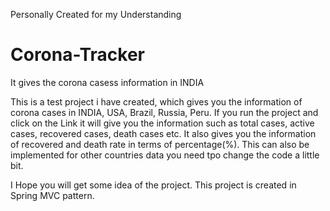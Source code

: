 Personally Created for my Understanding

# Corona-Tracker
It gives the corona casess information in INDIA

This is a test project i have created, which gives you the information of corona cases in INDIA, USA, Brazil, Russia, Peru.
If you run the project and click on the Link it will give you the information such as total cases, active cases, recovered cases,
death cases etc.
It also gives you the information of recovered and death rate in terms of percentage(%).
This can also be implemented for other countries data you need tpo change the code a little bit.

I Hope you will get some idea of the project.
This project is created in Spring MVC pattern.
